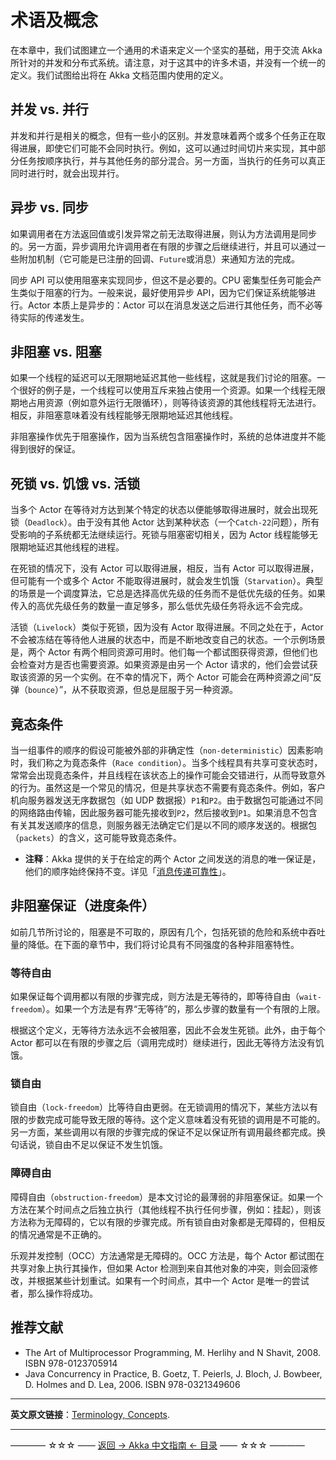 # 术语及概念
在本章中，我们试图建立一个通用的术语来定义一个坚实的基础，用于交流 Akka 所针对的并发和分布式系统。请注意，对于这其中的许多术语，并没有一个统一的定义。我们试图给出将在 Akka 文档范围内使用的定义。

## 并发 vs. 并行
并发和并行是相关的概念，但有一些小的区别。并发意味着两个或多个任务正在取得进展，即使它们可能不会同时执行。例如，这可以通过时间切片来实现，其中部分任务按顺序执行，并与其他任务的部分混合。另一方面，当执行的任务可以真正同时进行时，就会出现并行。

## 异步 vs. 同步
如果调用者在方法返回值或引发异常之前无法取得进展，则认为方法调用是同步的。另一方面，异步调用允许调用者在有限的步骤之后继续进行，并且可以通过一些附加机制（它可能是已注册的回调、`Future`或消息）来通知方法的完成。

同步 API 可以使用阻塞来实现同步，但这不是必要的。CPU 密集型任务可能会产生类似于阻塞的行为。一般来说，最好使用异步 API，因为它们保证系统能够进行。Actor 本质上是异步的：Actor 可以在消息发送之后进行其他任务，而不必等待实际的传递发生。

## 非阻塞 vs. 阻塞
如果一个线程的延迟可以无限期地延迟其他一些线程，这就是我们讨论的阻塞。一个很好的例子是，一个线程可以使用互斥来独占使用一个资源。如果一个线程无限期地占用资源（例如意外运行无限循环），则等待该资源的其他线程将无法进行。相反，非阻塞意味着没有线程能够无限期地延迟其他线程。

非阻塞操作优先于阻塞操作，因为当系统包含阻塞操作时，系统的总体进度并不能得到很好的保证。

## 死锁  vs. 饥饿 vs. 活锁
当多个 Actor 在等待对方达到某个特定的状态以便能够取得进展时，就会出现死锁（`Deadlock`）。由于没有其他 Actor 达到某种状态（一个`Catch-22`问题），所有受影响的子系统都无法继续运行。死锁与阻塞密切相关，因为 Actor 线程能够无限期地延迟其他线程的进程。

在死锁的情况下，没有 Actor 可以取得进展，相反，当有 Actor 可以取得进展，但可能有一个或多个 Actor 不能取得进展时，就会发生饥饿（`Starvation`）。典型的场景是一个调度算法，它总是选择高优先级的任务而不是低优先级的任务。如果传入的高优先级任务的数量一直足够多，那么低优先级任务将永远不会完成。

活锁（`Livelock`）类似于死锁，因为没有 Actor 取得进展。不同之处在于，Actor 不会被冻结在等待他人进展的状态中，而是不断地改变自己的状态。一个示例场景是，两个 Actor 有两个相同资源可用时。他们每一个都试图获得资源，但他们也会检查对方是否也需要资源。如果资源是由另一个 Actor 请求的，他们会尝试获取该资源的另一个实例。在不幸的情况下，两个 Actor 可能会在两种资源之间“反弹（`bounce`）”，从不获取资源，但总是屈服于另一种资源。

## 竟态条件
当一组事件的顺序的假设可能被外部的非确定性（`non-deterministic`）因素影响时，我们称之为竟态条件（`Race condition`）。当多个线程具有共享可变状态时，常常会出现竟态条件，并且线程在该状态上的操作可能会交错进行，从而导致意外的行为。虽然这是一个常见的情况，但是共享状态不需要有竟态条件。例如，客户机向服务器发送无序数据包（如 UDP 数据报）`P1`和`P2`。由于数据包可能通过不同的网络路由传输，因此服务器可能先接收到`P2`，然后接收到`P1`。如果消息不包含有关其发送顺序的信息，则服务器无法确定它们是以不同的顺序发送的。根据包（`packets`）的含义，这可能导致竟态条件。

- **注释**：Akka 提供的关于在给定的两个 Actor 之间发送的消息的唯一保证是，他们的顺序始终保持不变。详见「[消息传递可靠性](https://github.com/guobinhit/akka-guide/blob/master/articles/general-concepts/message-delivery-reliability.md)」。

## 非阻塞保证（进度条件）
如前几节所讨论的，阻塞是不可取的，原因有几个，包括死锁的危险和系统中吞吐量的降低。在下面的章节中，我们将讨论具有不同强度的各种非阻塞特性。

### 等待自由
如果保证每个调用都以有限的步骤完成，则方法是无等待的，即等待自由（`wait-freedom`）。如果一个方法是有界“无等待”的，那么步骤的数量有一个有限的上限。

根据这个定义，无等待方法永远不会被阻塞，因此不会发生死锁。此外，由于每个 Actor 都可以在有限的步骤之后（调用完成时）继续进行，因此无等待方法没有饥饿。

### 锁自由
锁自由（`lock-freedom`）比等待自由更弱。在无锁调用的情况下，某些方法以有限的步数完成可能导致无限的等待。这个定义意味着没有死锁的调用是不可能的。另一方面，某些调用以有限的步骤完成的保证不足以保证所有调用最终都完成。换句话说，锁自由不足以保证不发生饥饿。

### 障碍自由
障碍自由（`obstruction-freedom`）是本文讨论的最薄弱的非阻塞保证。如果一个方法在某个时间点之后独立执行（其他线程不执行任何步骤，例如：挂起），则该方法称为无障碍的，它以有限的步骤完成。所有锁自由对象都是无障碍的，但相反的情况通常是不正确的。

乐观并发控制（OCC）方法通常是无障碍的。OCC 方法是，每个 Actor 都试图在共享对象上执行其操作，但如果 Actor 检测到来自其他对象的冲突，则会回滚修改，并根据某些计划重试。如果有一个时间点，其中一个 Actor 是唯一的尝试者，那么操作将成功。

## 推荐文献
- The Art of Multiprocessor Programming, M. Herlihy and N Shavit, 2008. ISBN 978-0123705914
- Java Concurrency in Practice, B. Goetz, T. Peierls, J. Bloch, J. Bowbeer, D. Holmes and D. Lea, 2006. ISBN 978-0321349606

----------

**英文原文链接**：[Terminology, Concepts](https://doc.akka.io/docs/akka/current/general/terminology.html).

----------
———— ☆☆☆ —— [返回 -> Akka 中文指南 <- 目录](https://github.com/guobinhit/akka-guide/blob/master/README.md) —— ☆☆☆ ————
